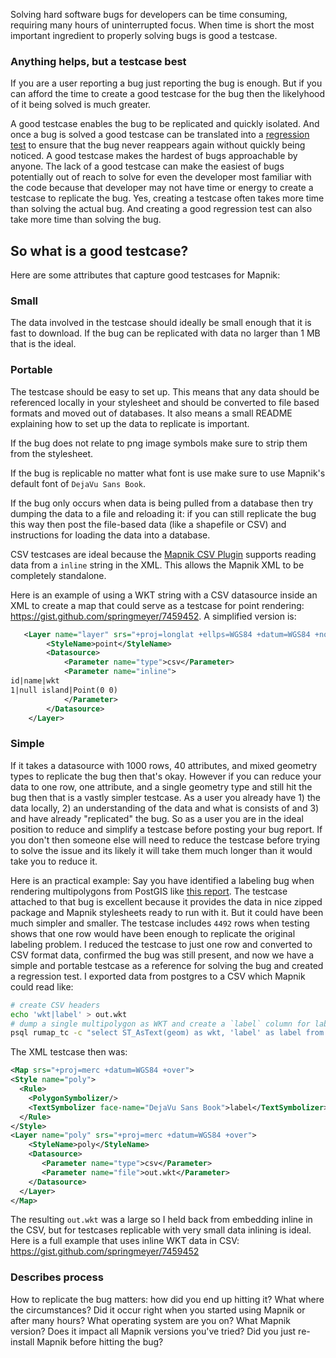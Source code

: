 Solving hard software bugs for developers can be time consuming, requiring many hours of uninterrupted focus. When time is short the most important ingredient to properly solving bugs is good a testcase.

### Anything helps, but a testcase best

If you are a user reporting a bug just reporting the bug is enough. But if you can afford the time to create a good testcase for the bug then the likelyhood of it being solved is much greater.

A good testcase enables the bug to be replicated and quickly isolated. And once a bug is solved a good testcase can be translated into a [regression test](http://en.wikipedia.org/wiki/Regression_testing) to ensure that the bug never reappears again without quickly being noticed. A good testcase makes the hardest of bugs approachable by anyone. The lack of a good testcase can make the easiest of bugs potentially out of reach to solve for even the developer most familiar with the code because that developer may not have time or energy to create a testcase to replicate the bug. Yes, creating a testcase often takes more time than solving the actual bug. And creating a good regression test can also take more time than solving the bug.

## So what is a good testcase?

Here are some attributes that capture good testcases for Mapnik:

### Small

The data involved in the testcase should ideally be small enough that it is fast to download. If the bug can be replicated with data no larger than 1 MB that is the ideal.

### Portable

The testcase should be easy to set up. This means that any data should be referenced locally in your stylesheet and should be converted to file based formats and moved out of databases. It also means a small README explaining how to set up the data to replicate is important.

If the bug does not relate to png image symbols make sure to strip them from the stylesheet.

If the bug is replicable no matter what font is use make sure to use Mapnik's default font of `DejaVu Sans Book`.

If the bug only occurs when data is being pulled from a database then try dumping the data to a file and reloading it: if you can still replicate the bug this way then post the file-based data (like a shapefile or CSV) and instructions for loading the data into a database. 

CSV testcases are ideal because the [Mapnik CSV Plugin](https://github.com/mapnik/mapnik/wiki/CSV-Plugin) supports reading data from a `inline` string in the XML. This allows the Mapnik XML to be completely standalone.

Here is an example of using a WKT string with a CSV datasource inside an XML to create a map that could serve as a testcase for point rendering: https://gist.github.com/springmeyer/7459452. A simplified version is:

```xml
   <Layer name="layer" srs="+proj=longlat +ellps=WGS84 +datum=WGS84 +no_defs">
        <StyleName>point</StyleName>
        <Datasource>
            <Parameter name="type">csv</Parameter>
            <Parameter name="inline">
id|name|wkt
1|null island|Point(0 0)
            </Parameter>
        </Datasource>
    </Layer>
```

### Simple

If it takes a datasource with 1000 rows, 40 attributes, and mixed geometry types to replicate the bug then that's okay. However if you can reduce your data to one row, one attribute, and a single geometry type and still hit the bug then that is a vastly simpler testcase. As a user you already have 1) the data locally, 2) an understanding of the data and what is consists of and 3) and have already "replicated" the bug. So as a user you are in the ideal position to reduce and simplify a testcase before posting your bug report. If you don't then someone else will need to reduce the testcase before trying to solve the issue and its likely it will take them much longer than it would take you to reduce it.

Here is an practical example: Say you have identified a labeling bug when rendering multipolygons from PostGIS like [this report](https://github.com/mapnik/mapnik/issues/2062). The testcase attached to that bug is excellent because it provides the data in nice zipped package and Mapnik stylesheets ready to run with it. But it could have been much simpler and smaller. The testcase includes `4492` rows when testing shows that one row would have been enough to replicate the original labeling problem. I reduced the testcase to just one row and converted to CSV format data, confirmed the bug was still present, and now we have a simple and portable testcase as a reference for solving the bug and created a regression test. I exported data from postgres to a CSV which Mapnik could read like:

```sh
# create CSV headers
echo 'wkt|label' > out.wkt
# dump a single multipolygon as WKT and create a `label` column for labeling
psql rumap_tc -c "select ST_AsText(geom) as wkt, 'label' as label from topo_sz where id=697611;" -A -t >> out.wkt
```

The XML testcase then was:
```xml
<Map srs="+proj=merc +datum=WGS84 +over">
<Style name="poly">
  <Rule>
    <PolygonSymbolizer/>
    <TextSymbolizer face-name="DejaVu Sans Book">label</TextSymbolizer>
  </Rule>
</Style>
<Layer name="poly" srs="+proj=merc +datum=WGS84 +over">
    <StyleName>poly</StyleName>
    <Datasource>
       <Parameter name="type">csv</Parameter>
       <Parameter name="file">out.wkt</Parameter>
    </Datasource>
  </Layer>
</Map>
```

The resulting `out.wkt` was a large so I held back from embedding inline in the CSV, but for testcases replicable with very small data inlining is ideal. Here is a full example that uses inline WKT data in CSV: https://gist.github.com/springmeyer/7459452

### Describes process

How to replicate the bug matters: how did you end up hitting it? What where the circumstances? Did it occur right when you started using Mapnik or after many hours? What operating system are you on? What Mapnik version? Does it impact all Mapnik versions you've tried? Did you just re-install Mapnik before hitting the bug?
